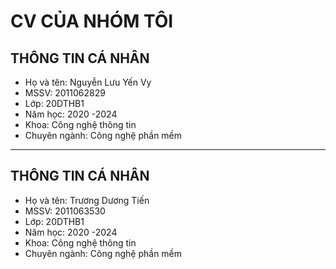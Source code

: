 # CV CỦA NHÓM TÔI
## **THÔNG TIN CÁ NHÂN**
* Họ và tên: Nguyễn Lưu Yến Vy
* MSSV: 2011062829
* Lớp: 20DTHB1
* Năm học: 2020 -2024
* Khoa: Công nghệ thông tin
* Chuyên ngành: Công nghệ phần mềm
***
## **THÔNG TIN CÁ NHÂN**
* Họ và tên: Trương Dương Tiến
* MSSV: 2011063530
* Lớp: 20DTHB1
* Năm học: 2020 -2024
* Khoa: Công nghệ thông tin
* Chuyên ngành: Công nghệ phần mềm